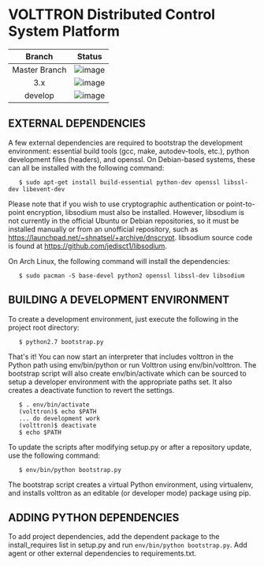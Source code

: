 VOLTTRON Distributed Control System Platform
========

|Branch|Status|
|:---:|---|
|Master Branch| ![image](https://travis-ci.org/VOLTTRON/volttron.svg?branch=master)|
|3.x| ![image](https://travis-ci.org/VOLTTRON/volttron.svg?branch=3.x)|
|develop| ![image](https://travis-ci.org/VOLTTRON/volttron.svg?branch=develop)|


## EXTERNAL DEPENDENCIES

A few external dependencies are required to bootstrap the development
environment: essential build tools (gcc, make, autodev-tools, etc.), python
development files (headers), and openssl.  On Debian-based systems, these can
all be installed with the following command:

```
   $ sudo apt-get install build-essential python-dev openssl libssl-dev libevent-dev
```

Please note that if you wish to use cryptographic authentication or
point-to-point encryption, libsodium must also be installed.
However, libsodium is not currently in the official Ubuntu or Debian
repositories, so it must be installed manually or from an unofficial
repository, such as https://launchpad.net/~shnatsel/+archive/dnscrypt.
libsodium source code is found at https://github.com/jedisct1/libsodium.

On Arch Linux, the following command will install the dependencies:

```
   $ sudo pacman -S base-devel python2 openssl libssl-dev libsodium
```

## BUILDING A DEVELOPMENT ENVIRONMENT

To create a development environment, just execute the following in the
project root directory:

```
   $ python2.7 bootstrap.py
```

That's it!  You can now start an interpreter that includes volttron in the
Python path using env/bin/python or run Volttron using env/bin/volttron.  The
bootstrap script will also create env/bin/activate which can be sourced to
setup a developer environment with the appropriate paths set.  It also creates
a deactivate function to revert the settings.

```
   $ . env/bin/activate
   (volttron)$ echo $PATH
   ... do development work
   (volttron)$ deactivate
   $ echo $PATH
```

To update the scripts after modifying setup.py or after a repository update,
use the following command:

```
   $ env/bin/python bootstrap.py
```

The bootstrap script creates a virtual Python environment, using virtualenv,
and installs volttron as an editable (or developer mode) package using pip.


## ADDING PYTHON DEPENDENCIES

To add project dependencies, add the dependent package to the
install_requires list in setup.py and run `env/bin/python bootstrap.py`.
Add agent or other external dependencies to requirements.txt.